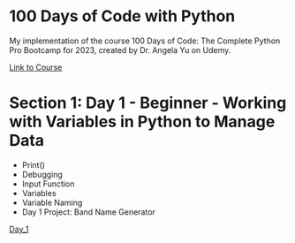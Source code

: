 # 100 Days of Code with Python
My implementation of the course 100 Days of Code: The Complete Python Pro Bootcamp for 2023, created by Dr. Angela Yu on Udemy.

[Link to Course](https://www.udemy.com/course/100-days-of-code/)

# Section 1: Day 1 - Beginner - Working with Variables in Python to Manage Data
- Print()
- Debugging
- Input Function
- Variables
- Variable Naming
- Day 1 Project: Band Name Generator

[Day_1](https://github.com/Mrezamaleki/100_days_py/tree/main/day_1)
